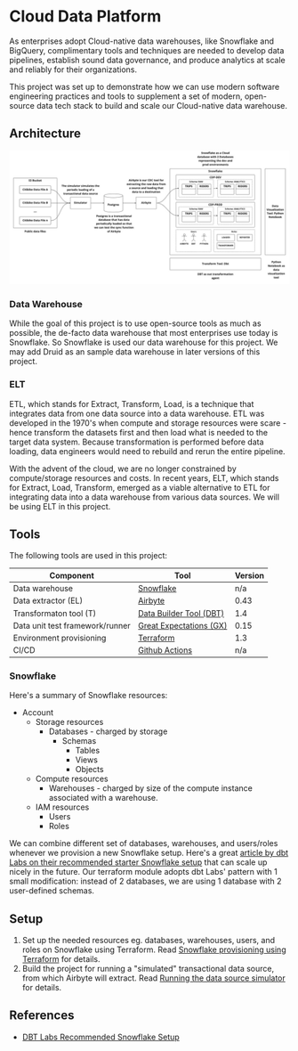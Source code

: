 # Cloud Data Platform

As enterprises adopt Cloud-native data warehouses, like Snowflake and BigQuery, complimentary tools and techniques are needed to develop data pipelines, establish sound data governance, and produce analytics at scale and reliably for their organizations.

This project was set up to demonstrate how we can use modern software engineering practices and tools to supplement a set of modern, open-source data tech stack to build and scale our Cloud-native data warehouse.

## Architecture

![Project Architecture](images/cdp-architecture.jpg)

### Data Warehouse

While the goal of this project is to use open-source tools as much as possible, the de-facto data warehouse that most enterprises use today is Snowflake. So Snowflake is used our data warehouse for this project. We may add Druid as an sample data warehouse in later versions of this project.

### ELT

ETL, which stands for Extract, Transform, Load, is a technique that integrates data from one data source into a data warehouse. ETL was developed in the 1970's when compute and storage resources were scare - hence transform the datasets first and then load what is needed to the target data system. Because transformation is performed before data loading, data engineers would need to rebuild and rerun the entire pipeline.

With the advent of the cloud, we are no longer constrained by compute/storage resources and costs. In recent years, ELT, which stands for Extract, Load, Transform, emerged as a viable alternative to ETL for integrating data into a data warehouse from various data sources. We will be using ELT in this project.

## Tools

The following tools are used in this project:

| Component                       | Tool                                                                                | Version |
|---------------------------------|-------------------------------------------------------------------------------------|---------|
| Data warehouse                  | [Snowflake ](https://snowflake.com)                                                 | n/a     |
| Data extractor (EL)             | [Airbyte](https://github.com/airbytehq/airbyte)                                     | 0.43    |
| Transformaton tool (T)          | [Data Builder Tool (DBT)](https://github.com/dbt-labs/dbt-core)                     | 1.4     |
| Data unit test framework/runner | [Great Expectations (GX)](https://github.com/great-expectations/great_expectations) | 0.15    |
| Environment provisioning        | [Terraform](https://github.com/hashicorp/terraform)                                 | 1.3     |
| CI/CD                           | [Github Actions](https://github.com/features/actions)                               | n/a     |
 
### Snowflake

Here's a summary of Snowflake resources:

* Account
  * Storage resources
    * Databases - charged by storage
      * Schemas
        * Tables
        * Views
        * Objects
  * Compute resources
    * Warehouses - charged by size of the compute instance associated with a warehouse.
  * IAM resources
    * Users
    * Roles

We can combine different set of databases, warehouses, and users/roles whenever we provision a new Snowflake setup. Here's a great [article by dbt Labs on their recommended starter Snowflake setup](https://www.getdbt.com/blog/how-we-configure-snowflake/) that can scale up nicely in the future. Our terraform module adopts dbt Labs' pattern with 1 small modification: instead of 2 databases, we are using 1 database with 2 user-defined schemas.

## Setup

1. Set up the needed resources eg. databases, warehouses, users, and roles on Snowflake using Terraform. Read [Snowflake provisioning using Terraform](snowflake) for details.
2. Build the project for running a "simulated" transactional data source, from which Airbyte will extract. Read [Running the data source simulator](simulator) for details.

## References

* [DBT Labs Recommended Snowflake Setup](https://www.getdbt.com/blog/how-we-configure-snowflake/)
